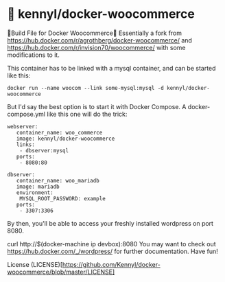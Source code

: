# 🐳 kennyl/docker-woocommerce

🐳Build File for Docker Woocommerce🐳
Essentially a fork from https://hub.docker.com/r/agrothberg/docker-woocommerce/ and https://hub.docker.com/r/invision70/woocommerce/ with some modifications to it.

This container has to be linked with a mysql container, and can be started like this:
```
docker run --name woocom --link some-mysql:mysql -d kennyl/docker-woocommerce
```
But I'd say the best option is to start it with Docker Compose.
A docker-compose.yml like this one will do the trick:

```
webserver:
   container_name: woo_commerce
   image: kennyl/docker-woocommerce
   links:
    - dbserver:mysql
   ports:
    - 8080:80

dbserver:
   container_name: woo_mariadb
   image: mariadb
   environment:
    MYSQL_ROOT_PASSWORD: example
   ports:
    - 3307:3306
```
By then, you'll be able to access your freshly installed wordpress on port 8080.

curl http://$(docker-machine ip devbox):8080
You may want to check out https://hub.docker.com/_/wordpress/ for further documentation.
Have fun!

License (LICENSE)[https://github.com/Kennyl/docker-woocommerce/blob/master/LICENSE]
